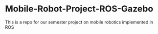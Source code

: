 # Mobile-Robot-Project-ROS-Gazebo
This is a repo for our semester project on mobile robotics implemented in ROS
